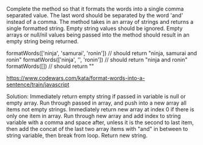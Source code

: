 Complete the method so that it formats the words into a single comma separated value. The last word should be separated by the word 'and' instead of a comma. The method takes in an array of strings and returns a single formatted string. Empty string values should be ignored. Empty arrays or null/nil values being passed into the method should result in an empty string being returned.

formatWords(['ninja', 'samurai', 'ronin']) // should return "ninja, samurai and ronin"
formatWords(['ninja', '', 'ronin']) // should return "ninja and ronin"
formatWords([]) // should return ""

https://www.codewars.com/kata/format-words-into-a-sentence/train/javascript

Solution:
Immediately return empty string if passed in variable is null or empty array.
Run through passed in array, and push into a new array all items not empty strings.
Immediately return new array at index 0 if there is only one item in array.
Run through new array and add index to string variable with a comma and space after, unless it is the second to last item, then add the concat of the last two array items with "and" in between to string variable, then break from loop.
Return new string.
